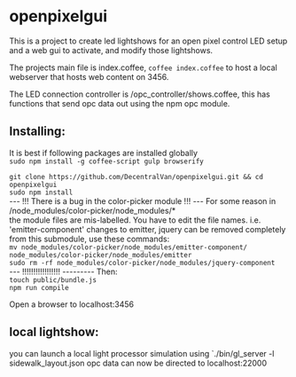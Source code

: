 # openpixelgui

This is a project to create led lightshows for an open pixel control LED setup 
and a web gui to activate, and modify those lightshows. 

The projects main file is index.coffee, `coffee index.coffee` to host a local webserver 
that hosts web content on 3456. 

The LED connection controller is /opc_controller/shows.coffee, this has functions 
that send opc data out using the npm opc module. 

## Installing: 

It is best if following packages are installed globally              
`sudo npm install -g coffee-script gulp browserify`     
 
`git clone https://github.com/DecentralVan/openpixelgui.git && cd openpixelgui`      
`sudo npm install`       
--- !!! There is a bug in the color-picker module !!! ---
For some reason in /node_modules/color-picker/node_modules/*  
the module files are mis-labelled. You have to edit the file 
names. i.e. 'emitter-component' changes to emitter, jquery can
be removed completely from this submodule, use these commands:         
`mv node_modules/color-picker/node_modules/emitter-component/ node_modules/color-picker/node_modules/emitter`      
`sudo rm -rf node_modules/color-picker/node_modules/jquery-component`      
--- !!!!!!!!!!!!!!!!! ---------
Then:           
`touch public/bundle.js`            
`npm run compile`        

Open a browser to localhost:3456

## local lightshow: 
you can launch a local light processor simulation using 
`./bin/gl_server -l sidewalk_layout.json
opc data can now be directed to localhost:22000














